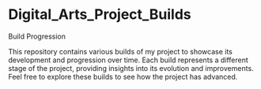 # Digital_Arts_Project_Builds

Build Progression

This repository contains various builds of my project to showcase its development and progression over time. Each build represents a different stage of the project, providing insights into its evolution and improvements. Feel free to explore these builds to see how the project has advanced.
